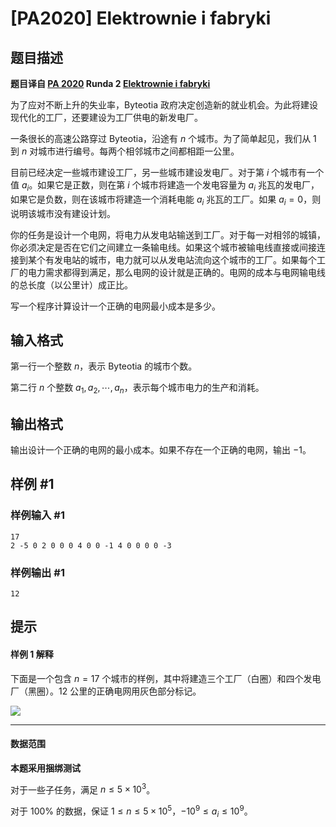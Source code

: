 # [PA2020] Elektrownie i fabryki

## 题目描述

**题目译自 [PA 2020](https://sio2.mimuw.edu.pl/c/pa-2020-1/dashboard/) Runda 2 [Elektrownie i fabryki](https://sio2.mimuw.edu.pl/c/pa-2020-1/p/ele/)**

为了应对不断上升的失业率，Byteotia 政府决定创造新的就业机会。为此将建设现代化的工厂，还要建设为工厂供电的新发电厂。

一条很长的高速公路穿过 Byteotia，沿途有 $n$ 个城市。为了简单起见，我们从 $1$ 到 $n$ 对城市进行编号。每两个相邻城市之间都相距一公里。

目前已经决定一些城市建设工厂，另一些城市建设发电厂。对于第 $i$ 个城市有一个值 $a_i$。如果它是正数，则在第 $i$ 个城市将建造一个发电容量为 $a_i$ 兆瓦的发电厂，如果它是负数，则在该城市将建造一个消耗电能 $a_i$ 兆瓦的工厂。如果 $a_i=0$，则说明该城市没有建设计划。

你的任务是设计一个电网，将电力从发电站输送到工厂。对于每一对相邻的城镇，你必须决定是否在它们之间建立一条输电线。如果这个城市被输电线直接或间接连接到某个有发电站的城市，电力就可以从发电站流向这个城市的工厂。如果每个工厂的电力需求都得到满足，那么电网的设计就是正确的。电网的成本与电网输电线的总长度（以公里计）成正比。

写一个程序计算设计一个正确的电网最小成本是多少。

## 输入格式

第一行一个整数 $n$，表示 Byteotia 的城市个数。

第二行 $n$ 个整数 $a_1,a_2,\cdots,a_n$，表示每个城市电力的生产和消耗。

## 输出格式

输出设计一个正确的电网的最小成本。如果不存在一个正确的电网，输出 $-1$。

## 样例 #1

### 样例输入 #1
```
17
2 -5 0 2 0 0 0 4 0 0 -1 4 0 0 0 0 -3
```

### 样例输出 #1

```
12
```

## 提示

#### 样例 1 解释

下面是一个包含 $n=17$ 个城市的样例，其中将建造三个工厂（白圈）和四个发电厂（黑圈）。$12$ 公里的正确电网用灰色部分标记。

![](https://cdn.luogu.com.cn/upload/image_hosting/2wee5eoz.png)

------------

#### 数据范围

**本题采用捆绑测试**

对于一些子任务，满足 $n\le 5\times 10^3$。

对于 $100\%$ 的数据，保证 $1\le n\le 5\times 10^5$，$-10^9\le a_i\le 10^9$。
